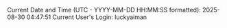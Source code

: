 Current Date and Time (UTC - YYYY-MM-DD HH:MM:SS formatted): 2025-08-30 04:47:51
Current User's Login: luckyaiman
